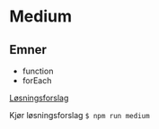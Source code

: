 # Medium

## Emner
- function
- forEach

[Løsningsforslag](../besvarelser/medium.js)

Kjør løsningsforslag ```$ npm run medium```